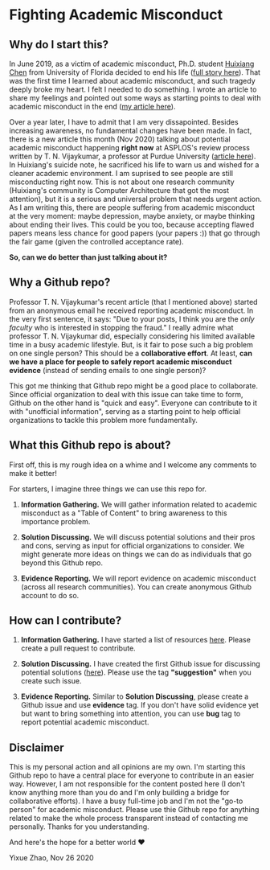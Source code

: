 # Fighting Academic Misconduct

## Why do I start this?
In June 2019, as a victim of academic misconduct, Ph.D. student [Huixiang Chen](https://sites.google.com/site/huixiangchen5319/) from University of Florida decided to end his life ([full story here](https://medium.com/@huixiangvoice/the-hidden-story-behind-the-suicide-phd-candidate-huixiang-chen-236cd39f79d3)). That was the first time I learned about academic misconduct, and such tragedy deeply broke my heart. I felt I needed to do something. I wrote an article to share my feelings and pointed out some ways as starting points to deal with academic misconduct in the end ([my article here](https://medium.com/@yixue_zhao/academic-misconduct-can-kill-innocent-lives-thoughts-on-huixiang-chens-suicide-f619f6465a80)).

Over a year later, I have to admit that I am very dissapointed. Besides increasing awareness, no fundamental changes have been made. In fact, there is a new article this month (Nov 2020) talking about potential academic misconduct happening **right now** at ASPLOS's review process written by T. N. Vijaykumar, a professor at Purdue University ([article here](https://medium.com/@tnvijayk/potential-organized-fraud-in-on-going-asplos-reviews-874ce14a3ebe)). In Huixiang's suicide note, he sacrificed his life to warn us and wished for a cleaner academic environment. I am suprised to see people are still misconducting right now. This is not about one research community (Huixiang's community is Computer Architecture that got the most attention), but it is a serious and universal problem that needs urgent action. As I am writing this, there are people suffering from academic misconduct at the very moment: maybe depression, maybe anxiety, or maybe thinking about ending their lives. This could be you too, because accepting flawed papers means less chance for good papers (your papers :)) that go through the fair game (given the controlled acceptance rate). 

**So, can we do better than just talking about it?**

## Why a Github repo?
Professor T. N. Vijaykumar's recent article (that I mentioned above) started from an anonymous email he received reporting academic misconduct. In the very first sentence, it says: "Due to your posts, I think you are the *only faculty* who is interested in stopping the fraud." I really admire what professor T. N. Vijaykumar did, especially considering his limited available time in a busy academic lifestyle. But, is it fair to pose such a big problem on one single person? This should be a **collaborative effort**. At least, **can we have a place for people to safely report academic misconduct evidence** (instead of sending emails to one single person)?

This got me thinking that Github repo might be a good place to collaborate. Since official organization to deal with this issue can take time to form, Github on the other hand is "quick and easy". Everyone can contribute to it with "unofficial information", serving as a starting point to help official organizations to tackle this problem more fundamentally.

## What this Github repo is about?
First off, this is my rough idea on a whime and I welcome any comments to make it better! 

For starters, I imagine three things we can use this repo for.

1. **Information Gathering.** We willl gather information related to academic misconduct as a "Table of Content" to bring awareness to this importance problem.

2. **Solution Discussing.** We will discuss potential solutions and their pros and cons, serving as input for official organizations to consider. We might generate more ideas on things we can do as individuals that go beyond this Github repo.

3. **Evidence Reporting.** We will report evidence on academic misconduct (across all research communities). You can create anonymous Github account to do so.

## How can I contribute?

1. **Information Gathering.** I have started a list of resources [here](Resources.md). Please create a pull request to contribute.

2. **Solution Discussing.** I have created the first Github issue for discussing potential solutions ([here](https://github.com/felicitia/FightingAcademicMisconduct/issues/1)). Please use the tag **"suggestion"** when you create such issue.

3. **Evidence Reporting.** Similar to **Solution Discussing**, please create a Github issue and use **evidence** tag. If you don't have solid evidence yet but want to bring something into attention, you can use **bug** tag to report potential academic misconduct. 

## Disclaimer

This is my personal action and all opinions are my own. I'm starting this Github repo to have a central place for everyone to contribute in an easier way. However, I am not responsible for the content posted here (I don't know anything more than you do and I'm only building a bridge for collaborative efforts). I have a busy full-time job and I'm not the "go-to person" for academic misconduct. Please use thie Github repo for anything related to make the whole process transparent instead of contacting me personally. Thanks for you understanding.

And here's the hope for a better world ❤️

Yixue Zhao, Nov 26 2020
